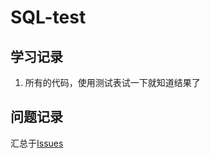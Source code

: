 # SQL-test

## 学习记录
1. 所有的代码，使用测试表试一下就知道结果了


## 问题记录

汇总于[Issues](https://github.com/lpd743663/SQL-test/issues)
